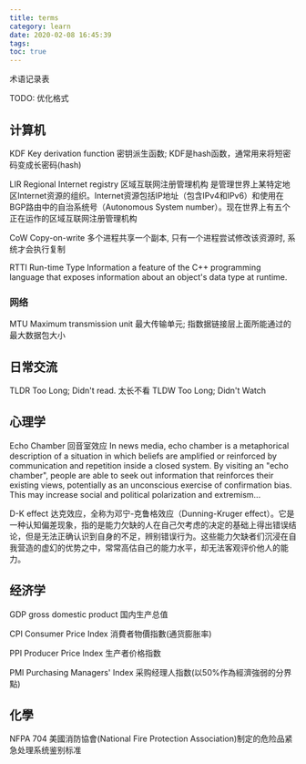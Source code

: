 ```yaml
---
title: terms
category: learn
date: 2020-02-08 16:45:39
tags:
toc: true
---
```


术语记录表

TODO: 优化格式

<!-- more -->

## 计算机

KDF Key derivation function 密钥派生函数; KDF是hash函数，通常用来将短密码变成长密码(hash)

LIR Regional Internet registry 区域互联网注册管理机构 是管理世界上某特定地区Internet资源的组织。Internet资源包括IP地址（包含IPv4和IPv6）和使用在BGP路由中的自治系统号（Autonomous System number）。现在世界上有五个正在运作的区域互联网注册管理机构

CoW Copy-on-write 多个进程共享一个副本, 只有一个进程尝试修改该资源时, 系统才会执行复制

RTTI Run-time Type Information  a feature of the C++ programming language that exposes information about an object's data type at runtime.

### 网络

MTU Maximum transmission unit 最大传输单元; 指数据链接层上面所能通过的最大数据包大小

## 日常交流

TLDR  Too Long; Didn't read. 太长不看
TLDW  Too Long; Didn't Watch

## 心理学

Echo Chamber 回音室效应 In news media, echo chamber is a metaphorical description of a situation in which beliefs are amplified or reinforced by communication and repetition inside a closed system. By visiting an "echo chamber", people are able to seek out information that reinforces their existing views, potentially as an unconscious exercise of confirmation bias. This may increase social and political polarization and extremism... 

D-K effect 达克效应，全称为邓宁-克鲁格效应（Dunning-Kruger effect）。它是一种认知偏差现象，指的是能力欠缺的人在自己欠考虑的决定的基础上得出错误结论，但是无法正确认识到自身的不足，辨别错误行为。这些能力欠缺者们沉浸在自我营造的虚幻的优势之中，常常高估自己的能力水平，却无法客观评价他人的能力。

## 经济学

GDP gross domestic product 国内生产总值

CPI Consumer Price Index 消費者物價指數(通货膨胀率)

PPI Producer Price Index 生产者价格指数

PMI Purchasing Managers' Index 采购经理人指数(以50%作為經濟強弱的分界點)

## 化學

NFPA 704 美國消防協會(National Fire Protection Association)制定的危险品紧急处理系统鉴别标准